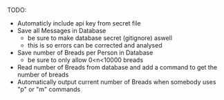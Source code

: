 TODO:
  - Automaticly include api key from secret file
  - Save all Messages in Database
    * be sure to make database secret (gitignore) aswell
    * this is so errors can be corrected and analysed
  - Save number of Breads per Person in Database
    * be sure to only allow 0<n<10000 breads
  - Read number of Breads from database and add a command to get the number of breads
  - Automatically output current number of Breads when somebody uses "p" or "m" commands
  
